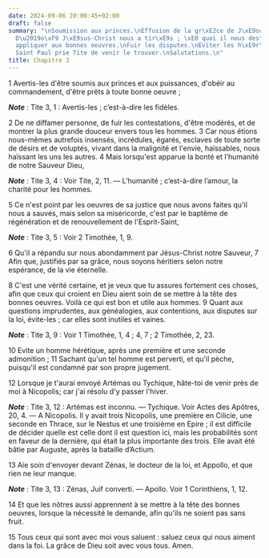 ```yaml
---
date: 2024-09-06 20:00:45+02:00
draft: false
summary: "\nSoumission aux princes.\nEffusion de la gr\xE2ce de J\xE9sus-Christ.\n\
  D\u2019o\xF9 J\xE9sus-Christ nous a tir\xE9s ; \xE0 quoi il nous destine.\nS\u2019\
  appliquer aux bonnes oeuvres.\nFuir les disputes.\nEviter les h\xE9r\xE9tiques.\n\
  Saint Paul prie Tite de venir le trouver.\nSalutations.\n"
title: Chapitre 3
---
```





1 Avertis-les d'être soumis aux princes et aux puissances, d'obéir au commandement, d'être prêts à toute bonne oeuvre ;

***Note*** :  Tite 3, 1 : Avertis-les ; c’est-à-dire les fidèles.

2 De ne diffamer personne, de fuir les contestations, d'être modérés, et de montrer la plus grande douceur envers tous les hommes. 3 Car nous étions nous-mêmes autrefois insensés, incrédules, égarés, esclaves de toute sorte de désirs et de voluptés, vivant dans la malignité et l'envie, haïssables, nous haïssant les uns les autres. 4 Mais lorsqu'est apparue la bonté et l'humanité de notre Sauveur Dieu,

***Note*** :  Tite 3, 4 : Voir Tite, 2, 11. ― L’humanité ; c’est-à-dire l’amour, la charité pour les hommes.

5 Ce n'est point par les oeuvres de sa justice que nous avons faites qu'il nous a sauvés, mais selon sa miséricorde, c'est par le baptême de régénération et de renouvellement de l'Esprit-Saint,

***Note*** :  Tite 3, 5 : Voir 2 Timothée, 1, 9.

6 Qu'il a répandu sur nous abondamment par Jésus-Christ notre Sauveur, 7 Afin que, justifiés par sa grâce, nous soyons héritiers selon notre espérance, de la vie éternelle.


8 C'est une vérité certaine, et je veux que tu assures fortement ces choses, afin que ceux qui croient en Dieu aient soin de se mettre à la tête des bonnes oeuvres. Voilà ce qui est bon et utile aux hommes. 9 Quant aux questions imprudentes, aux généalogies, aux contentions, aux disputes sur la loi, évite-les ; car elles sont inutiles et vaines.

***Note*** :  Tite 3, 9 : Voir 1 Timothée, 1, 4 ; 4, 7 ; 2 Timothée, 2, 23.

10 Evite un homme hérétique, après une première et une seconde admonition ; 11 Sachant qu'un tel homme est perverti, et qu'il pèche, puisqu'il est condamné par son propre jugement.


12 Lorsque je t'aurai envoyé Artémas ou Tychique, hâte-toi de venir près de moi à Nicopolis; car j'ai résolu d'y passer l'hiver.

***Note*** :  Tite 3, 12 : Artémas est inconnu. ― Tychique. Voir Actes des Apôtres, 20, 4. ― A Nicopolis. Il y avait trois Nicopolis, une première en Cilicie, une seconde en Thrace, sur le Nestus et une troisième en Epire ; il est difficile de décider quelle est celle dont il est question ici, mais les probabilités sont en faveur de la dernière, qui était la plus importante des trois. Elle avait été bâtie par Auguste, après la bataille d’Actium.

13 Aie soin d'envoyer devant Zénas, le docteur de la loi, et Appollo, et que rien ne leur manque.

***Note*** :  Tite 3, 13 : Zénas, Juif converti. ― Apollo. Voir 1 Corinthiens, 1, 12.

14 Et que les nôtres aussi apprennent à se mettre à la tête des bonnes oeuvres, lorsque la nécessité le demande, afin qu'ils ne soient pas sans fruit.


15 Tous ceux qui sont avec moi vous saluent : saluez ceux qui nous aiment dans la foi. La grâce de Dieu soit avec vous tous. Amen.

